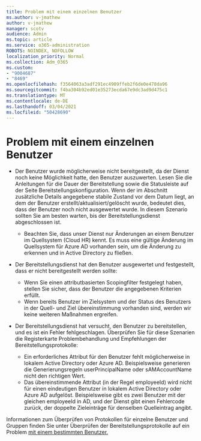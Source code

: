 ```yaml
---
title: Problem mit einem einzelnen Benutzer
ms.author: v-jmathew
author: v-jmathew
manager: scotv
audience: Admin
ms.topic: article
ms.service: o365-administration
ROBOTS: NOINDEX, NOFOLLOW
localization_priority: Normal
ms.collection: Adm_O365
ms.custom:
- "9004687"
- "8469"
ms.openlocfilehash: f3564063a3adf291ec4909ffeb2f6de0e478da96
ms.sourcegitcommit: f4ba304b92ed01e35273ecda67e9dc3ad9d475c1
ms.translationtype: MT
ms.contentlocale: de-DE
ms.lasthandoff: 03/04/2021
ms.locfileid: "50428690"
---
```

# <a name="problem-with-single-user"></a>Problem mit einem einzelnen Benutzer

- Der Benutzer wurde möglicherweise nicht bereitgestellt, da der Dienst noch keine Möglichkeit hatte, den Benutzer auszuwerten. Lesen Sie die Anleitungen für die Dauer der Bereitstellung sowie die Statusleiste auf der Seite Bereitstellungskonfiguration. Wenn der im Abschnitt zusätzliche Details angegebene stabile Zustand vor dem Datum liegt, an dem der Benutzer erstellt/aktualisiert/gelöscht wurde, bedeutet dies, dass der Benutzer noch nicht ausgewertet wurde. In diesem Szenario sollten Sie am besten warten, bis der Bereitstellungsdienst abgeschlossen ist.

  - Beachten Sie, dass unser Dienst nur Änderungen an einem Benutzer im Quellsystem (Cloud HR) kennt. Es muss eine gültige Änderung im Quellsystem für Azure AD vorhanden sein, um die Änderung zu erkennen und in Active Directory zu fließen.
- Der Bereitstellungsdienst hat den Benutzer ausgewertet und festgestellt, dass er nicht bereitgestellt werden sollte:
  - Wenn Sie einen attributbasierten Scopingfilter festgelegt haben, stellen Sie sicher, dass der Benutzer die angegebenen Kriterien erfüllt.
  - Wenn bereits Benutzer im Zielsystem und der Status des Benutzers in der Quell- und Ziel übereinstimmung vorhanden sind, werden wir keine weiteren Maßnahmen ergreifen.
- Der Bereitstellungsdienst hat versucht, den Benutzer zu bereitstellen, und es ist ein Fehler fehlgeschlagen. Überprüfen Sie für diese Szenarien die Registerkarte Problembehandlung und Empfehlungen der Bereitstellungsprotokolle:
  - Ein erforderliches Attribut für den Benutzer fehlt möglicherweise in lokalem Active Directory oder Azure AD. Beispielsweise generieren die Generierungsregeln userPrincipalName oder sAMAccountName nicht den richtigen Wert.
  - Das übereinstimmende Attribut (in der Regel employeeId) wird nicht für einen eindeutigen Benutzer in lokalem Active Directory oder Azure AD aufgelöst. Beispielsweise gibt es zwei Benutzer mit der gleichen employeeId in AD, und der Dienst gibt einen Fehlercode zurück, der doppelte Zieleinträge für denselben Quelleintrag angibt.

Informationen zum Überprüfen von Protokollen für einzelne Benutzer und Gruppen finden Sie unter Überprüfen der Bereitstellungsprotokolle auf ein Problem [mit einem bestimmten Benutzer.](https://docs.microsoft.com/azure/active-directory/reports-monitoring/concept-provisioning-logs)
